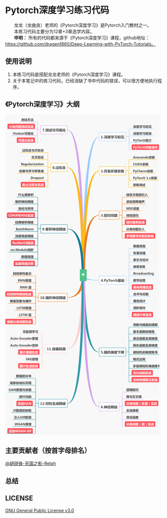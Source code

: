 # Pytorch深度学习练习代码
&emsp;&emsp;龙龙（龙曲良）老师的《Pytorch深度学习》是Pytorch入门教材之一。  
&emsp;&emsp;本练习代码主要分为12章+3章选学内容。  
&emsp;&emsp;**申明：** 所有的代码都来源于《Pytorch深度学习》课程，github地址：https://github.com/dragen1860/Deep-Learning-with-PyTorch-Tutorials。

## 使用说明
1. 本练习代码是搭配龙龙老师的《Pytorch深度学习》课程。
2. 关于本笔记中的练习代码，已经消缺了书中代码的错误，可以很方便地执行程序。  

## 《Pytorch深度学习》大纲
![大纲](res/deeplearning-with-pytorch-outline.png)

## 主要贡献者（按首字母排名）
[@胡锐锋-天国之影-Relph](https://github.com/Relph1119)

## 总结

## LICENSE
[GNU General Public License v3.0](https://github.com/relph1119/deeplearning-with-pytorch-notes/blob/master/LICENSE)